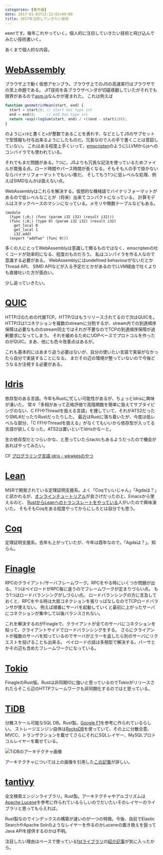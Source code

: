 ```yaml
---
categories: [番外編]
date: 2017-01-01T22:12:01+09:00
title: 2017年注目していきたい技術
---
```


κeenです。毎年これやっていく。個人的に注目していきたい技術と飛び込んでみたい技術書いく。

あくまで個人的な内容。

<!--more-->

# [WebAssembly](http://webassembly.org/)
ブラウザ上で動く仮想アセンブラ。ブラウザ上でのJSの高速実行はブラウザでの至上命題である。
JIT技術を各ブラウザベンダが切磋琢磨していたがそれでも限界があるので[asm.js](http://asmjs.org/)なんかが産まれた。
これは例えば

``` javascript
function geometricMean(start, end) {
  start = start|0; // start has type int
  end = end|0;     // end has type int
  return +exp(+logSum(start, end) / +((end - start)|0));
}
```

のように`x|0`と書くと`x`が整数であることを表わす、などとしてJSのサブセットで型情報も付与出来るようにしたものだ。冗長なので人の手で書くことは意図していない。
これはある程度上手くいって、[emscripten](https://github.com/kripken/emscripten)のようにLLVMからjsへのコンパイラでも使われている。

それでもまだ問題がある。1つに、JSよりも冗長な記法を使っているためファイルが嵩張る点。ロード時間やパース時間が長くなる。そもそも人の手で掛かないならバイナリフォーマットでもいい筈だ。
そしてもう1つに低レベルな処理、例えばSIMDなんかは扱えない点。

WebAssemblyはこれらを解決する。仮想的な機械語でバイナリフォーマットがあるので低レベルなことが（将来）出来てコンパクトになっている。
計算モデルはスタックベースのマシンになっている。メモリや関数テーブルなどもある。

```
(module
  (type (;0;) (func (param i32 i32) (result i32)))
  (func (;0;) (type 0) (param i32 i32) (result i32)
    get_local 0
    get_local 1
    i32.add)
  (export "addTwo" (func 0)))

```

多くの人にとってWebAssemblyは意識して関るものではなく、emscriptenの吐くコードが効率的になる、程度のものだろう。
私はコンパイラを作る人なので意識する必要がある。
WebAssemblyにはundefined behaviourがないだとかThread API、 SIMD APIなどが入る予定だとかがあるのでLLVM経由で吐くよりも直接吐いた方が面白い。

少し追っていきたい。

# [QUIC](https://www.chromium.org/quic)
HTTP/2のための代替TCP。HTTP/2はもうリリースされてるので次はQUICを。
HTTP/2は1コネクションを複数のstreamに分割するが、stream内での到達順序保障は必要なもののstream同士ではそれが不要なのでTCPの到達順序保障が過剰要求になってしまう。
それを緩めるためにUDPベースでプロトコルを作ったのがQUIC。まあ、他にも色々改善点はあるが。

これも基本的にはあまり追う必要はないが、自分の使いたい言語で実装がなかったら自分で実装することになる。
まだその辺の環境が整っていないので今後どうなるか注視する必要がある。

# [Idris](http://www.idris-lang.org/)
依存型のある言語。今年もRustに忙しい可能性があるが、ちょっとIdrisに興味が湧いた。
常々「多相があって正格評価で高階関数を簡単に扱えてサブタイピングのない、C FFIやThreadを扱える言語」を捜していて、それがATS2だったりSML#だったりRustだったりした。
最近はRustに落ち着いたが、今度は低レベルな部分、「C FFIやThreadを扱える」がなくてもいいから依存型が入ってる言語が欲しくなった。ATS2は置いといてIdrisかなーと。

生の依存型だとつらいかな、と思っていたらtacticもあるようだったので機会があればやってみたい。

CF [プログラミング言語 idris - wkwkesのやつ](http://wkwkes.hatenablog.com/entry/2016/12/17/000000)

# [Lean](http://leanprover.github.io/)
MSRで開発されている定理証明支援系。よく「Coqでいいじゃん」「Agdaは？」と訊かれるが、[オンラインチュートリアル](https://leanprover.github.io/theorem_proving_in_lean/index.html)が良さげだったのと、Emacsから使えるのと、
[RustからLeanへのトランスレートをやっている](https://kha.github.io/2016/07/22/formally-verifying-rusts-binary-search.html)人がいたので興味湧いた。
そもそもCoqをある程度やってからにしろとは自分でも思う。

# [Coq](https://coq.inria.fr/)
定理証明支援系。去年も上がっていたが、今年は酉年なので。「Agdaは？」。知らん。

# [Finagle](https://twitter.github.io/finagle/)
RPCのクライアント/サーバフレームワーク。RPCをやる時にいくつか問題が出る。
1つはペイロードがRPC毎に違うのでフレームワークが定まりづらい点。
もう1つはロードバランシングがしづらい点。
ロードバランシングの方に言及しておくと、RPCをやる時は大抵コネクションを張りっぱなしなのでTCPロードバランサが使えない。
例えば順番にサーバを起動していくと最初に上がったサーバにコネクションが集中して以後バランスされない。

これを解決するのがFinagleで、クライアントが全てのサーバにコネクションを貼って、クライアントサイドでロードバランシングをする。
さらにクライアントが複数のサーバを知っているのでサーバがエラーを返したら別のサーバにリクエストを投げることも出来る。
ペイロードの話は多相型で解決する。パーサとかその辺も含めたフレームワークになっている。

# [Tokio](https://github.com/tokio-rs/tokio)
FinagleのRust版。Rustは非同期IOに強いと思っているのでTokioがリリースされたらそこら辺のHTTPフレームワークも非同期化するのではと思っている。

# [TiDB](https://github.com/pingcap/tidb)
分散スケール可能なSQL DB。Rust製。[Google F1](https://research.google.com/pubs/pub41344.html)を参考に作られているらしい。
ストレージエンジン自体は[RocksDB](http://rocksdb.org/)を使っていて、その上に分散合意、MVCC、トランザクションを載せてさらにそれにSQLレイヤー、MySQLプロトコルレイヤーを載せている。

![TiDBのアーキテクチャ画像](https://pingcap.github.io/blog/assets/img/how-we-build-tidb-2.png)

アーキテクチャについては上の画像を引用した[この記事](https://pingcap.github.io/blog/2016/10/17/how-we-build-tidb/)が詳しい。

# [tantivy](https://github.com/tantivy-search/tantivy)
全文検索エンジンライブラリ。Rust製。アーキテクチャやアルゴリズムは[Apache Lucene](http://lucene.apache.org/core/)を参考に作られているらしいのでだいたいそのレイヤーのライブラリと思ってもらえれば。

Rust製なのでインデックスの構築が速いのが一つの特徴。今後、自前でElastic SearchやApache Solrのようなレイヤーを作るのかLuceneの置き換えを狙ってJava APIを提供するのかは不明。

注目したい理由はベースで使っている[fstライブラリ](https://github.com/BurntSushi/fst)の[紹介記事](http://blog.burntsushi.net/transducers/)が気に入ったから。
